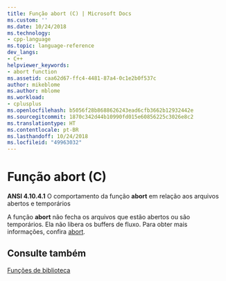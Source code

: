```yaml
---
title: Função abort (C) | Microsoft Docs
ms.custom: ''
ms.date: 10/24/2018
ms.technology:
- cpp-language
ms.topic: language-reference
dev_langs:
- C++
helpviewer_keywords:
- abort function
ms.assetid: caa62d67-ffc4-4481-87a4-0c1e2b0f537c
author: mikeblome
ms.author: mblome
ms.workload:
- cplusplus
ms.openlocfilehash: b5056f28b8688626243ead6cfb3662b12932442e
ms.sourcegitcommit: 1870c342d44b10990fd015e60856225c3026e8c2
ms.translationtype: HT
ms.contentlocale: pt-BR
ms.lasthandoff: 10/24/2018
ms.locfileid: "49963032"
---
```

# <a name="abort-function-c"></a>Função abort (C)

**ANSI 4.10.4.1** O comportamento da função **abort** em relação aos arquivos abertos e temporários

A função **abort** não fecha os arquivos que estão abertos ou são temporários. Ela não libera os buffers de fluxo. Para obter mais informações, confira [abort](../c-runtime-library/reference/abort.md).

## <a name="see-also"></a>Consulte também

[Funções de biblioteca](../c-language/library-functions.md)
